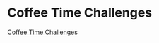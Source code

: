Coffee Time Challenges
======================

[Coffee Time Challenges](http://www.datagenetics.com/blog/june22014/index.html)
